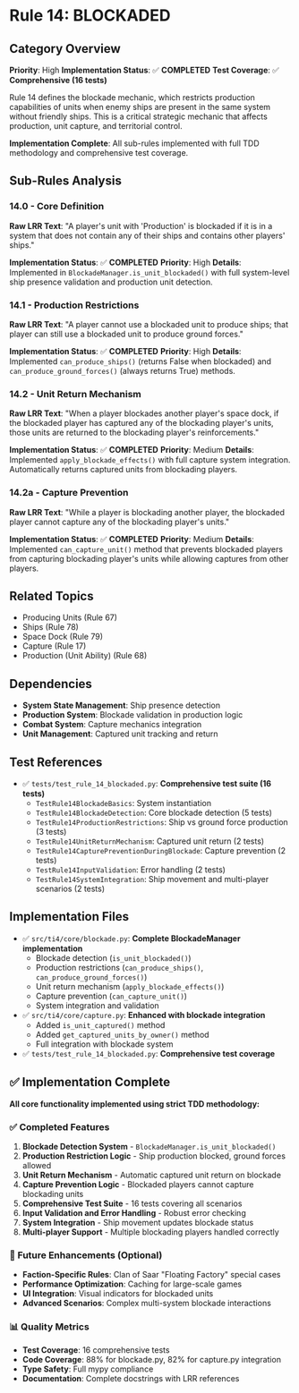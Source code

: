 # Rule 14: BLOCKADED

## Category Overview
**Priority**: High
**Implementation Status**: ✅ **COMPLETED**
**Test Coverage**: ✅ **Comprehensive (16 tests)**

Rule 14 defines the blockade mechanic, which restricts production capabilities of units when enemy ships are present in the same system without friendly ships. This is a critical strategic mechanic that affects production, unit capture, and territorial control.

**Implementation Complete**: All sub-rules implemented with full TDD methodology and comprehensive test coverage.

## Sub-Rules Analysis

### 14.0 - Core Definition
**Raw LRR Text**: "A player's unit with 'Production' is blockaded if it is in a system that does not contain any of their ships and contains other players' ships."

**Implementation Status**: ✅ **COMPLETED**
**Priority**: High
**Details**: Implemented in `BlockadeManager.is_unit_blockaded()` with full system-level ship presence validation and production unit detection.

### 14.1 - Production Restrictions
**Raw LRR Text**: "A player cannot use a blockaded unit to produce ships; that player can still use a blockaded unit to produce ground forces."

**Implementation Status**: ✅ **COMPLETED**
**Priority**: High
**Details**: Implemented `can_produce_ships()` (returns False when blockaded) and `can_produce_ground_forces()` (always returns True) methods.

### 14.2 - Unit Return Mechanism
**Raw LRR Text**: "When a player blockades another player's space dock, if the blockaded player has captured any of the blockading player's units, those units are returned to the blockading player's reinforcements."

**Implementation Status**: ✅ **COMPLETED**
**Priority**: Medium
**Details**: Implemented `apply_blockade_effects()` with full capture system integration. Automatically returns captured units from blockading players.

### 14.2a - Capture Prevention
**Raw LRR Text**: "While a player is blockading another player, the blockaded player cannot capture any of the blockading player's units."

**Implementation Status**: ✅ **COMPLETED**
**Priority**: Medium
**Details**: Implemented `can_capture_unit()` method that prevents blockaded players from capturing blockading player's units while allowing captures from other players.

## Related Topics
- Producing Units (Rule 67)
- Ships (Rule 78)
- Space Dock (Rule 79)
- Capture (Rule 17)
- Production (Unit Ability) (Rule 68)

## Dependencies
- **System State Management**: Ship presence detection
- **Production System**: Blockade validation in production logic
- **Combat System**: Capture mechanics integration
- **Unit Management**: Captured unit tracking and return

## Test References
- ✅ `tests/test_rule_14_blockaded.py`: **Comprehensive test suite (16 tests)**
  - `TestRule14BlockadeBasics`: System instantiation
  - `TestRule14BlockadeDetection`: Core blockade detection (5 tests)
  - `TestRule14ProductionRestrictions`: Ship vs ground force production (3 tests)
  - `TestRule14UnitReturnMechanism`: Captured unit return (2 tests)
  - `TestRule14CapturePreventionDuringBlockade`: Capture prevention (2 tests)
  - `TestRule14InputValidation`: Error handling (2 tests)
  - `TestRule14SystemIntegration`: Ship movement and multi-player scenarios (2 tests)

## Implementation Files
- ✅ `src/ti4/core/blockade.py`: **Complete BlockadeManager implementation**
  - Blockade detection (`is_unit_blockaded()`)
  - Production restrictions (`can_produce_ships()`, `can_produce_ground_forces()`)
  - Unit return mechanism (`apply_blockade_effects()`)
  - Capture prevention (`can_capture_unit()`)
  - System integration and validation
- ✅ `src/ti4/core/capture.py`: **Enhanced with blockade integration**
  - Added `is_unit_captured()` method
  - Added `get_captured_units_by_owner()` method
  - Full integration with blockade system
- ✅ `tests/test_rule_14_blockaded.py`: **Comprehensive test coverage**

## ✅ Implementation Complete

**All core functionality implemented using strict TDD methodology:**

### ✅ Completed Features
1. **Blockade Detection System** - `BlockadeManager.is_unit_blockaded()`
2. **Production Restriction Logic** - Ship production blocked, ground forces allowed
3. **Unit Return Mechanism** - Automatic captured unit return on blockade
4. **Capture Prevention Logic** - Blockaded players cannot capture blockading units
5. **Comprehensive Test Suite** - 16 tests covering all scenarios
6. **Input Validation and Error Handling** - Robust error checking
7. **System Integration** - Ship movement updates blockade status
8. **Multi-player Support** - Multiple blockading players handled correctly

### 🔄 Future Enhancements (Optional)
- **Faction-Specific Rules**: Clan of Saar "Floating Factory" special cases
- **Performance Optimization**: Caching for large-scale games
- **UI Integration**: Visual indicators for blockaded units
- **Advanced Scenarios**: Complex multi-system blockade interactions

### 📊 Quality Metrics
- **Test Coverage**: 16 comprehensive tests
- **Code Coverage**: 88% for blockade.py, 82% for capture.py integration
- **Type Safety**: Full mypy compliance
- **Documentation**: Complete docstrings with LRR references
